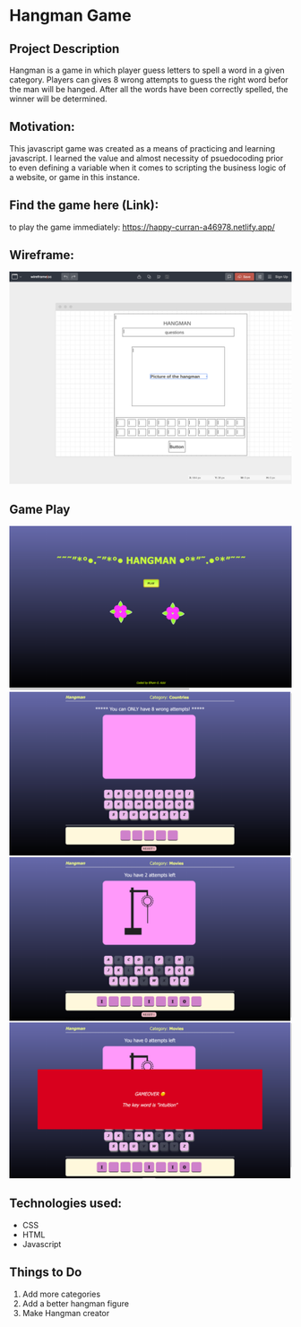 
# Hangman Game 

## Project Description

Hangman is a game in which player guess letters to spell a word in a given category. Players can gives 8 wrong attempts to guess the right word befor the man will be hanged. After all the words have been correctly spelled, the winner will be determined.

## Motivation: 

This javascript game was created as a means of practicing and learning javascript. I learned the value and almost necessity of psuedocoding prior to even defining a variable when it comes to scripting the business logic of a website, or game in this instance.

## Find the game here (Link):

to play the game immediately: https://happy-curran-a46978.netlify.app/

## Wireframe:

![wireframe](wireframe.png)

## Game Play

![gameplay](homepage.png)
![gameplay](homepage2.png)
![gameplay](homepage3.png)
![gameplay](homepage4.png)

## Technologies used:
- CSS
- HTML
- Javascript


## Things to Do
1. Add more categories
2. Add a better hangman figure
3. Make Hangman creator